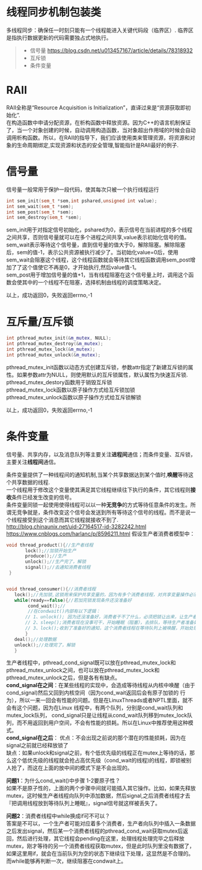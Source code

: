 
线程同步机制包装类
===============
多线程同步：确保任一时刻只能有一个线程能进入关键代码段（临界区）. 临界区是指执行数据更新的代码需要独占式地执行。
> * 信号量 https://blog.csdn.net/u013457167/article/details/78318932
> * 互斥锁
> * 条件变量

# RAII
RAII全称是“Resource Acquisition is Initialization”，直译过来是“资源获取即初始化”.  
在构造函数中申请分配资源，在析构函数中释放资源。因为C++的语言机制保证了，当一个对象创建的时候，自动调用构造函数，当对象超出作用域的时候会自动调用析构函数。所以，在RAII的指导下，我们应该使用类来管理资源，将资源和对象的生命周期绑定,实现资源和状态的安全管理,智能指针是RAII最好的例子.  

# 信号量
信号量一般常用于保护一段代码，使其每次只被一个执行线程运行  
```cpp
int sem_init(sem_t *sem,int pshared,unsigned int value);
int sem_wait(sem_t *sem); 
int sem_post(sem_t *sem); 
int sem_destroy(sem_t *sem); 
```
sem_init用于对指定信号初始化，pshared为0，表示信号在当前进程的多个线程之间共享，否则信号量就可以在多个进程之间共享,value表示初始化信号的值。  
sem_wait表示等待这个信号量，直到信号量的值大于0，解除阻塞。解除阻塞后，sem的值-1，表示公共资源被执行减少了。当初始化value=0后，使用sem_wait会阻塞这个线程，这个线程函数就会等待其它线程函数调用sem_post增加了了这个值使它不再是0，才开始执行,然后value值-1。  
sem_post用于增加信号量的值+1，当有线程阻塞在这个信号量上时，调用这个函数会使其中的一个线程不在阻塞，选择机制由线程的调度策略决定。  

以上，成功返回0，失败返回errno,-1

# 互斥量/互斥锁
```cpp
int pthread_mutex_init(&m_mutex, NULL);
int pthread_mutex_destroy(&m_mutex);
int pthread_mutex_lock(&m_mutex);
int pthread_mutex_unlock(&m_mutex);
```
pthread_mutex_init函数以动态方式创建互斥锁，参数attr指定了新建互斥锁的属性。如果参数attr为NULL，则使用默认的互斥锁属性，默认属性为快速互斥锁.  
pthread_mutex_destory函数用于销毁互斥锁  
pthread_mutex_lock函数以原子操作方式给互斥锁加锁  
pthread_mutex_unlock函数以原子操作方式给互斥锁解锁  

以上，成功返回0，失败返回errno,-1

# 条件变量
信号量、共享内存，以及消息队列等主要关注**进程间**通信；而条件变量、互斥锁，主要关注**线程间**通信。

条件变量提供了一种线程间的通知机制,当某个共享数据达到某个值时,**唤醒**等待这个共享数据的线程.  
一个线程用于修改这个变量使其满足其它线程继续往下执行的条件，其它线程则**接收**条件已经发生改变的信号。  
条件变量同锁一起使用使得线程可以以一种**无竞争**的方式等待任意条件的发生。所谓无竞争就是，条件改变这个信号会发送到所有等待这个信号的线程。而不是说一个线程接受到这个消息而其它线程就接收不到了.  
http://blog.chinaunix.net/uid-27164517-id-3282242.html
https://www.cnblogs.com/harlanc/p/8596211.html
假设生产者消费者模型中：
```cpp
void thread_product(){//生产者线程
       lock();//加锁开始生产
       produce();//生产
       unlock();//生产完了，解锁
       signal();//去通知消费者线程
 }


void thread_consumer(){//消费者线程
   lock();//先加锁,这锁用来保护共享变量的，因为有多个消费者线程，对共享变量操作必须加锁
   while(ready==false){//若加完锁发现条件还没准备好
        cond_wait();//
        //在condwait()内部有以下逻辑：
       // 1、unlock(); 因为还没准备好，消费者干不了什么，必须把锁让出来，让生产者去准备数据
       // 2、sleep();消费者现在没事可干，开始睡眠（阻塞），去排队，等待生产者准备好了来通知. 1-2必须绑定并原子操作
       // 3、lock();收到了准备好的通知，这个消费者线程在等待队列上被唤醒，开始处理前对数据要加锁
       }
   deal();//处理数据
   unlock();//处理完了，解锁
   }
```
   
生产者线程中，pthread_cond_signal既可以放在pthread_mutex_lock和pthread_mutex_unlock之间，也可以放在pthread_mutex_lock和pthread_mutex_unlock之后，但是各有有缺点。   
**cond_signal在之间**：在某些线程的实现中，会造成等待线程从内核中唤醒（由于cond_signal)然后又回到内核空间（因为cond_wait返回后会有原子加锁的 行为），所以一来一回会有性能的问题。但是在LinuxThreads或者NPTL里面，就不会有这个问题，因为在Linux 线程中，有两个队列，分别是cond_wait队列和mutex_lock队列， cond_signal只是让线程从cond_wait队列移到mutex_lock队列，而不用返回到用户空间，不会有性能的损耗。所以在Linux中推荐使用这种模式。  
**cond_signal在之后**：
优点：不会出现之前说的那个潜在的性能损耗，因为在signal之前就已经释放锁了  
缺点：如果unlock和signal之前，有个低优先级的线程正在mutex上等待的话，那么这个低优先级的线程就会抢占高优先级（cond_wait的线程)的线程，即锁被别人抢了，而这在上面的放中间的模式下是不会出现的。  

**问题1**：为什么cond_wait()中步骤 1-2要原子性？  
    如果不是原子性的，上面的两个步骤中间就可能插入其它操作。比如，如果先释放mutex，这时候生产者线程向队列中添加数据，然后signal,之后消费者线程才去『把调用线程放到等待队列上睡眠』，signal信号就这样被丢失了。
    
**问题2**：消费者线程中while换成if可不可以？  
    答案是不可以，一个生产者可能对应着多个消费者，生产者向队列中插入一条数据之后发出signal，然后某一个消费者线程的pthread_cond_wait获取mutex后返回，然后进行处理，其它线程会pending在这里，处理线程处理完毕之后释放mutex，刚才等待的另一个消费者线程获取mutex，但是此时队列里没有数据了，如果这里用if，就会在当前队列为空的状态下继续往下处理，这显然是不合理的。而while能够再判断一次，继续阻塞在condwait上。
    
        






